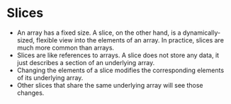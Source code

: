 # Slices

- An array has a fixed size. A slice, on the other hand, is a dynamically-sized, flexible view into the elements of an array. In practice, slices are much more common than arrays.
- Slices are like references to arrays. A slice does not store any data, it just describes a section of an underlying array.
- Changing the elements of a slice modifies the corresponding elements of its underlying array.
- Other slices that share the same underlying array will see those changes.
